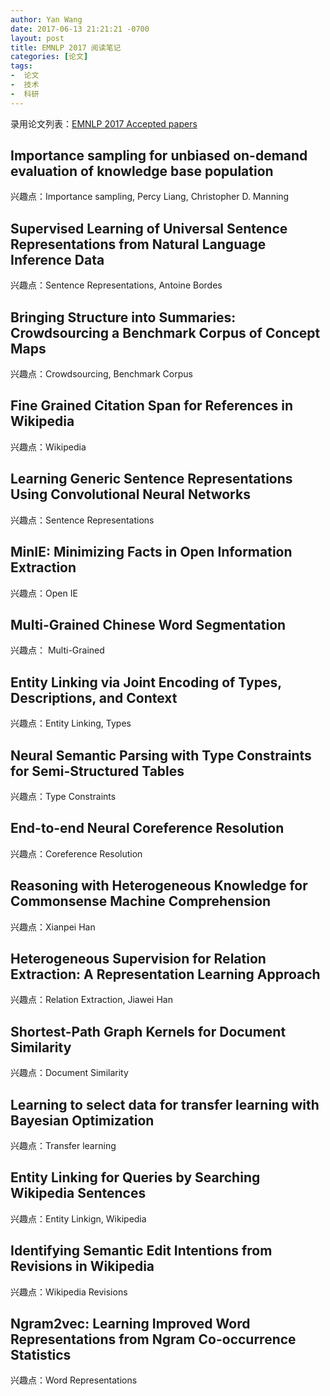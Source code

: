 ```yaml
---
author: Yan Wang
date: 2017-06-13 21:21:21 -0700
layout: post
title: EMNLP 2017 阅读笔记
categories: [论文]
tags:
-  论文
-  技术
-  科研
---
```


录用论文列表：[EMNLP 2017 Accepted papers](http://emnlp2017.net/accepted-papers.html)

## Importance sampling for unbiased on-demand evaluation of knowledge base population

兴趣点：Importance sampling, Percy Liang, Christopher D. Manning


## Supervised Learning of Universal Sentence Representations from Natural Language Inference Data

兴趣点：Sentence Representations, Antoine Bordes

## Bringing Structure into Summaries: Crowdsourcing a Benchmark Corpus of Concept Maps

兴趣点：Crowdsourcing, Benchmark Corpus

## Fine Grained Citation Span for References in Wikipedia

兴趣点：Wikipedia

## Learning Generic Sentence Representations Using Convolutional Neural Networks

兴趣点：Sentence Representations

## MinIE: Minimizing Facts in Open Information Extraction

兴趣点：Open IE

## Multi-Grained Chinese Word Segmentation

兴趣点： Multi-Grained

## Entity Linking via Joint Encoding of Types, Descriptions, and Context

兴趣点：Entity Linking, Types

## Neural Semantic Parsing with Type Constraints for Semi-Structured Tables

兴趣点：Type Constraints

## End-to-end Neural Coreference Resolution

兴趣点：Coreference Resolution

## Reasoning with Heterogeneous Knowledge for Commonsense Machine Comprehension

兴趣点：Xianpei Han

## Heterogeneous Supervision for Relation Extraction: A Representation Learning Approach

兴趣点：Relation Extraction, Jiawei Han

## Shortest-Path Graph Kernels for Document Similarity

兴趣点：Document Similarity

## Learning to select data for transfer learning with Bayesian Optimization

兴趣点：Transfer learning

## Entity Linking for Queries by Searching Wikipedia Sentences

兴趣点：Entity Linkign, Wikipedia

## Identifying Semantic Edit Intentions from Revisions in Wikipedia

兴趣点：Wikipedia Revisions

## Ngram2vec: Learning Improved Word Representations from Ngram Co-occurrence Statistics

兴趣点：Word Representations





